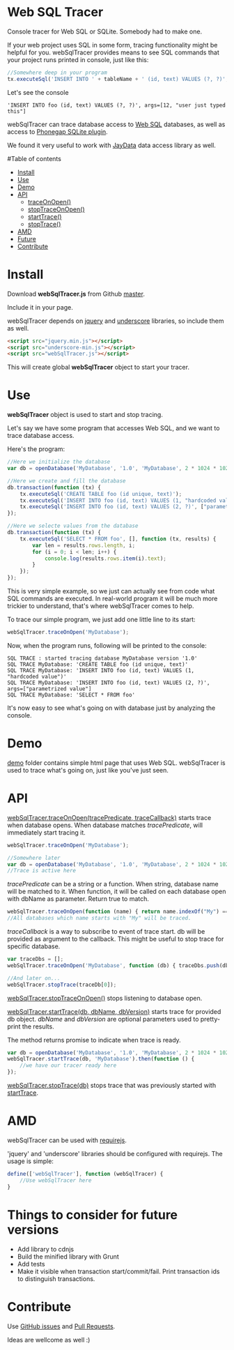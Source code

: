 # Web SQL Tracer
Console tracer for Web SQL or SQLite. Somebody had to make one.

If your web project uses SQL in some form, tracing functionality might be helpful for you. webSqlTracer provides means to see SQL commands that your project runs printed in console, just like this:

```js
//Somewhere deep in your program
tx.executeSql('INSERT INTO ' + tableName + ' (id, text) VALUES (?, ?)', [ id, inputValue ]);
```
Let's see the console
```
'INSERT INTO foo (id, text) VALUES (?, ?)', args=[12, "user just typed this"]
```

webSqlTracer can trace database access to [Web SQL](http://html5doctor.com/introducing-web-sql-databases/) databases, as well as access to [Phonegap SQLite plugin](https://github.com/brodysoft/Cordova-SQLitePlugin).

We found it very useful to work with [JayData](http://jaydata.org/) data access library as well.

#Table of contents

- [Install](#install)
- [Use](#use)
- [Demo](#demo)
- [API](#api)
	- [traceOnOpen()](#webSqlTracer-stopTraceOnOpen)
	- [stopTraceOnOpen()](#webSqlTracer-stopTraceOnOpen)
	- [startTrace()](#webSqlTracer-startTrace)
	- [stopTrace()](#webSqlTracer-stopTrace)
- [AMD](#amd)
- [Future](#things-to-consider-for-future-versions)
- [Contribute](#contribute)

# Install

Download **webSqlTracer.js** from Github [master](https://raw.githubusercontent.com/terikon/webSqlTracer/master/webSqlTracer.js).

Include it in your page.

webSqlTracer depends on [jquery](http://jquery.com/download) and [underscore](http://underscorejs.org/) libraries, so include them as well.

```html
<script src="jquery.min.js"></script>
<script src="underscore-min.js"></script>
<script src="webSqlTracer.js"></script>
```

This will create global **webSqlTracer** object to start your tracer. 

# Use

**webSqlTracer** object is used to start and stop tracing.

Let's say we have some program that accesses Web SQL, and we want to trace database access.

Here's the program:

```js
//Here we initialize the database
var db = openDatabase('MyDatabase', '1.0', 'MyDatabase', 2 * 1024 * 1024);

//Here we create and fill the database
db.transaction(function (tx) {
    tx.executeSql('CREATE TABLE foo (id unique, text)');
    tx.executeSql('INSERT INTO foo (id, text) VALUES (1, "hardcoded value")');
    tx.executeSql('INSERT INTO foo (id, text) VALUES (2, ?)', ["parametrized value"]);
});

//Here we selecte values from the database
db.transaction(function (tx) {
    tx.executeSql('SELECT * FROM foo', [], function (tx, results) {
        var len = results.rows.length, i;
        for (i = 0; i < len; i++) {
            console.log(results.rows.item(i).text);
        }
    });
});
```

This is very simple example, so we just can actually see from code what SQL commands are executed. In real-world program it will be much more trickier to understand, that's where webSqlTracer comes to help.

To trace our simple program, we just add one little line to its start:

```js
webSqlTracer.traceOnOpen('MyDatabase');
```

Now, when the program runs, following will be printed to the console:

```
SQL TRACE : started tracing database MyDatabase version '1.0'
SQL TRACE MyDatabase: 'CREATE TABLE foo (id unique, text)'
SQL TRACE MyDatabase: 'INSERT INTO foo (id, text) VALUES (1, "hardcoded value")'
SQL TRACE MyDatabase: 'INSERT INTO foo (id, text) VALUES (2, ?)', args=["parametrized value"]
SQL TRACE MyDatabase: 'SELECT * FROM foo'
```

It's now easy to see what's going on with database just by analyzing the console.

# Demo

[demo](https://github.com/terikon/webSqlTracer/tree/master/demo) folder contains simple html page that uses Web SQL. webSqlTracer is used to trace what's going on, just like you've just seen.

# API

<a name="webSqlTracer-traceOnOpen"></a>
[webSqlTracer.traceOnOpen(tracePredicate, traceCallback)](#webSqlTracer-traceOnOpen) starts trace when database opens. When database matches *tracePredicate*, will immediately start tracing it.

```js
webSqlTracer.traceOnOpen('MyDatabase');

//Somewhere later
var db = openDatabase('MyDatabase', '1.0', 'MyDatabase', 2 * 1024 * 1024);
//Trace is active here
```

*tracePredicate* can be a string or a function. When string, database name will be matched to it. When function, it will be called on each database open with dbName as parameter. Return true to match.

```js
webSqlTracer.traceOnOpen(function (name) { return name.indexOf("My") === 0; });
//All databases which name starts with "My" will be traced. 
```

*traceCallback* is a way to subscribe to event of trace start. db will be provided as argument to the callback. This might be useful to stop trace for specific database.

```js
var traceDbs = [];
webSqlTracer.traceOnOpen('MyDatabase', function (db) { traceDbs.push(db); });

//And later on...
webSqlTracer.stopTrace(traceDb[0]);
```

<a name="webSqlTracer-stopTraceOnOpen"></a>
[webSqlTracer.stopTraceOnOpen()](#webSqlTracer-stopTraceOnOpen) stops listening to database open.

<a name="webSqlTracer-startTrace"></a>
[webSqlTracer.startTrace(db, dbName, dbVersion)](#webSqlTracer-startTrace) starts trace for provided db object. *dbName* and *dbVersion* are optional parameters used to pretty-print the results.

The method returns promise to indicate when trace is ready.

```js
var db = openDatabase('MyDatabase', '1.0', 'MyDatabase', 2 * 1024 * 1024);
webSqlTracer.startTrace(db, 'MyDatabase').then(function () {
	//we have our tracer ready here
});
```

<a name="webSqlTracer-stopTrace"></a>
[webSqlTracer.stopTrace(db)](#webSqlTracer-stopTrace) stops trace that was previously started with [startTrace](#webSqlTracer-startTrace).


# AMD

webSqlTracer can be used with [requirejs](http://requirejs.org/).

'jquery' and 'underscore' libraries should be configured with requirejs. The usage is simple:

```js
define(['webSqlTracer'], function (webSqlTracer) {
	//Use webSqlTracer here
}
``` 

# Things to consider for future versions

- Add library to cdnjs
- Build the minified library with Grunt
- Add tests
- Make it visible when transaction start/commit/fail. Print transaction ids to distinguish transactions.

# Contribute

Use [GitHub issues](https://github.com/terikon/webSqlTracer/issues) and [Pull Requests](https://github.com/terikon/webSqlTracer/pulls).

Ideas are wellcome as well :)